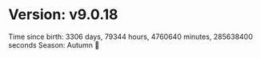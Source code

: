 # Version: v9.0.18
Time since birth: 3306 days, 79344 hours, 4760640 minutes, 285638400 seconds
Season: Autumn 🍁
